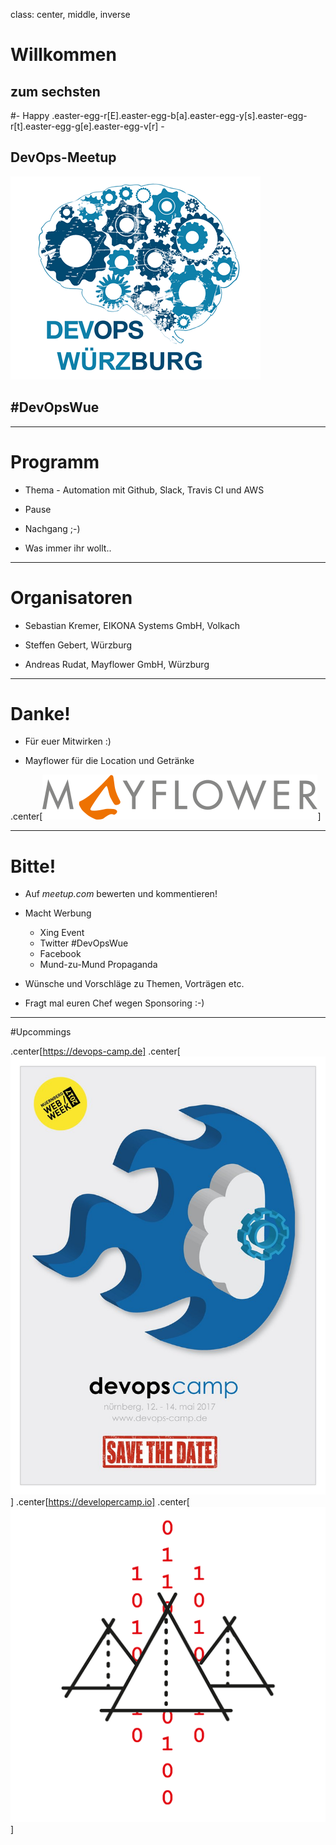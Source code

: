 class: center, middle, inverse

# Willkommen

## zum sechsten
#- Happy .easter-egg-r[E].easter-egg-b[a].easter-egg-y[s].easter-egg-r[t].easter-egg-g[e].easter-egg-v[r] -
## DevOps-Meetup
![Default-aligned image](images/devops_s.png)

## #DevOpsWue

---

# Programm

- Thema - Automation mit Github, Slack, Travis CI und AWS

- Pause

- Nachgang ;-) 

- Was immer ihr wollt..

---
# Organisatoren

- Sebastian Kremer, EIKONA Systems GmbH, Volkach

- Steffen Gebert, Würzburg

- Andreas Rudat, Mayflower GmbH, Würzburg


---
# Danke!

- Für euer Mitwirken :)

- Mayflower für die Location und Getränke

.center[![:scale 40%](images/mayflower.png)]

---
# Bitte!

- Auf _meetup.com_ bewerten und kommentieren!

- Macht Werbung
  - Xing Event
  - Twitter #DevOpsWue
  - Facebook
  - Mund-zu-Mund Propaganda

- Wünsche und Vorschläge zu Themen, Vorträgen etc.

- Fragt mal euren Chef wegen Sponsoring :-)

---
#Upcommings

.center[https://devops-camp.de]
.center[![:scale 30%](images/devops-camp.jpg)]
.center[https://developercamp.io]
.center[![:scale 30%](images/developercamp.png)]
